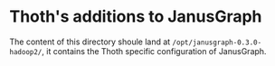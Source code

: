 # Thoth's additions to JanusGraph

The content of this directory shoule land at `/opt/janusgraph-0.3.0-hadoop2/`, it contains the Thoth specific configuration of JanusGraph.